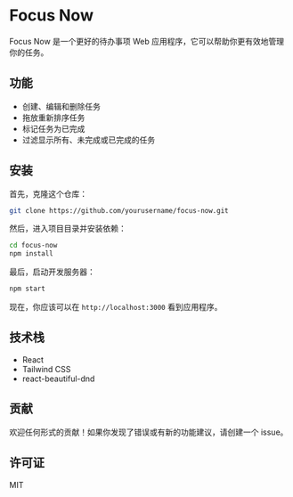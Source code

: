 # Focus Now

Focus Now 是一个更好的待办事项 Web 应用程序，它可以帮助你更有效地管理你的任务。

## 功能

- 创建、编辑和删除任务
- 拖放重新排序任务
- 标记任务为已完成
- 过滤显示所有、未完成或已完成的任务

## 安装

首先，克隆这个仓库：

```bash
git clone https://github.com/yourusername/focus-now.git
```

然后，进入项目目录并安装依赖：

```bash
cd focus-now
npm install
```

最后，启动开发服务器：
```bash
npm start
```

现在，你应该可以在 `http://localhost:3000` 看到应用程序。

## 技术栈
- React
- Tailwind CSS
- react-beautiful-dnd

## 贡献
欢迎任何形式的贡献！如果你发现了错误或有新的功能建议，请创建一个 issue。

## 许可证
MIT
